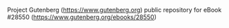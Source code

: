 Project Gutenberg (https://www.gutenberg.org) public repository for eBook #28550 (https://www.gutenberg.org/ebooks/28550)
